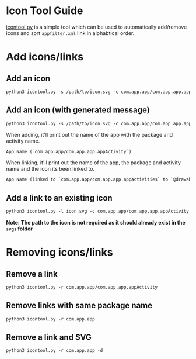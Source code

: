 # Icon Tool Guide
[icontool.py](/icontool.py) is a simple tool which can be used to automatically add/remove icons and sort `appfilter.xml` link in alphabtical order.

# Add icons/links

## Add an icon
```xml
python3 icontool.py -s /path/to/icon.svg -c com.app.app/com.app.app.appActivity -n "App Name"
```

## Add an icon (with generated message)
```xml
python3 icontool.py -s /path/to/icon.svg -c com.app.app/com.app.app.appActivity -n "App Name" -m
```

When adding, it'll print out the name of the app with the package and activity name.
```xml
App Name (`com.app.app/com.app.app.appActivity`)
```
When linking, it'll print out the name of the app, the package and activity name and the icon its been linked to.
```xml
App Name (linked to `com.app.app/com.app.app.appActivities` to `@drawable/icon`)
```

## Add a link to an existing icon
```xml
python3 icontool.py -l icon.svg -c com.app.app/com.app.app.appActivity -n "App Name"
```

**Note: The path to the icon is not required as it should already exist in the `svgs` folder**


# Removing icons/links

## Remove a link

```xml
python3 icontool.py -r com.app.app/com.app.app.appActivity
```

## Remove links with same package name

```xml
python3 icontool.py -r com.app.app
```

## Remove a link and SVG

```xml
python3 icontool.py -r com.app.app -d
```